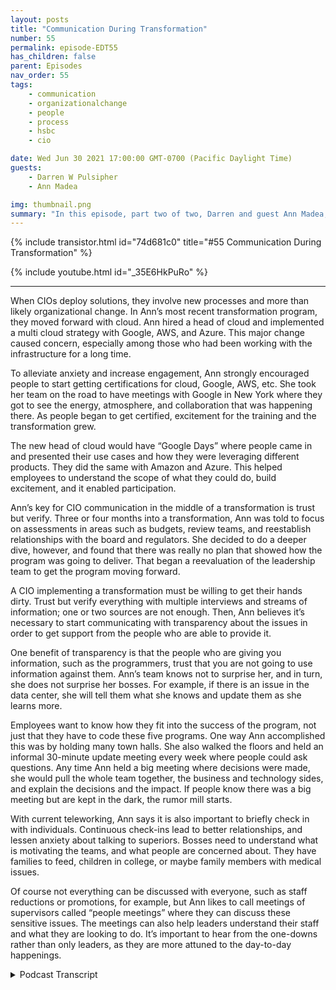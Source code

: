 ```yaml
---
layout: posts
title: "Communication During Transformation"
number: 55
permalink: episode-EDT55
has_children: false
parent: Episodes
nav_order: 55
tags:
    - communication
    - organizationalchange
    - people
    - process
    - hsbc
    - cio

date: Wed Jun 30 2021 17:00:00 GMT-0700 (Pacific Daylight Time)
guests:
    - Darren W Pulsipher
    - Ann Madea

img: thumbnail.png
summary: "In this episode, part two of two, Darren and guest Ann Madea, former CIO of HSBC, talk about communication during organizational transformation. When CIOs deploy solutions, they involve new processes and more than likely organizational change. In Ann’s most recent transformation program, they moved forward with cloud. Ann hired a head of cloud and implemented a multi cloud strategy with Google, AWS, and Azure. This major change caused concern, especially among those who had been working with the infrastructure for a long time."
---
```


{% include transistor.html id="74d681c0" title="#55 Communication During Transformation" %}

{% include youtube.html id="_35E6HkPuRo" %}

---

<p></p>
<p>When CIOs deploy solutions, they involve new processes and more than likely organizational change. In Ann’s most recent transformation program, they moved forward with cloud. Ann hired a head of cloud and implemented a multi cloud strategy with Google, AWS, and Azure. This major change caused concern, especially among those who had been working with the infrastructure for a long time.</p>
<p>To alleviate anxiety and increase engagement, Ann strongly encouraged people to start getting certifications for cloud, Google, AWS, etc.  She took her team on the road to have meetings with Google in New York where they got to see the energy, atmosphere, and collaboration that was happening there. As people began to get certified, excitement for the training and the transformation grew.</p>
<p>The new head of cloud would have “Google Days” where people came in and presented their use cases and how they were leveraging different products.  They did the same with Amazon and Azure. This helped employees to understand the scope of what they could do, build excitement, and it enabled participation.</p>
<p>Ann’s key for CIO communication in the middle of a transformation is trust but verify. Three or four months into a transformation, Ann was told to focus on assessments in areas such as budgets, review teams, and reestablish relationships with the board and regulators. She decided to do a deeper dive, however, and found that there was really no plan that showed how the program was going to deliver. That began a reevaluation of the leadership team to get the program moving forward.</p>
<p>A CIO implementing a transformation must be willing to get their hands dirty. Trust but verify everything with multiple interviews and streams of information; one or two sources are not enough. Then, Ann believes it’s necessary to start communicating with transparency about the issues in order to get support from the people who are able to provide it.</p>
<p>One benefit of transparency is that the people who are giving you information, such as the programmers, trust that you are not going to use information against them. Ann’s team knows not to surprise her, and in turn, she does not surprise her bosses. For example, if there is an issue in the data center, she will tell them what she knows and update them as she learns more.</p>
<p>Employees want to know how they fit into the success of the program, not just that they have to code these five programs. One way Ann accomplished this was by holding many town halls. She also walked the floors and held an informal 30-minute update meeting every week where people could ask questions. Any time Ann held a big meeting where decisions were made, she would pull the whole team together, the business and technology sides, and explain the decisions and the impact. If people know there was a big meeting but are kept in the dark, the rumor mill starts.</p>
<p>With current teleworking, Ann says it is also important to briefly check in with individuals. Continuous check-ins lead to better relationships, and lessen anxiety about talking to superiors. Bosses need to understand what is motivating the teams, and what people are concerned about. They have families to feed, children in college, or maybe family members with medical issues.</p>
<p>Of course not everything can be discussed with everyone, such as staff reductions or promotions, for example, but Ann likes to call meetings of supervisors called “people meetings” where they can discuss these sensitive issues. The meetings can also help leaders understand their staff and what they are looking to do.  It’s important to hear from the one-downs rather than only leaders, as they are more attuned to the day-to-day happenings. </p>
<p></p>
<p>

<details>
<summary> Podcast Transcript </summary>

<p></p>

</details>
